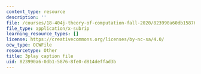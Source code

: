 ```yaml
---
content_type: resource
description: ''
file: /courses/18-404j-theory-of-computation-fall-2020/823990a60db158768fe0d814deffad3b_iZPzBHGDsWI.vtt
file_type: application/x-subrip
learning_resource_types: []
license: https://creativecommons.org/licenses/by-nc-sa/4.0/
ocw_type: OCWFile
resourcetype: Other
title: 3play caption file
uid: 823990a6-0db1-5876-8fe0-d814deffad3b
---
```

